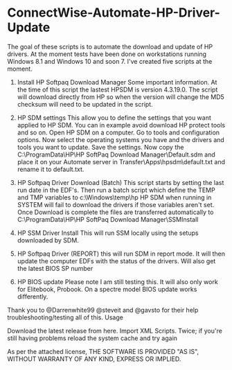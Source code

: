 # ConnectWise-Automate-HP-Driver-Update

The goal of these scripts is to automate the download and update of HP drivers. At the moment tests have been done on workstations running Windows 8.1 and Windows 10 and soon 7.
I've created five scripts at the moment.

1. Install HP Softpaq Download Manager
Some important information. At the time of this script the lastest HPSDM is version 4.3.19.0.
The script will download directly from HP so when the version will change the MD5 checksum will need to be updated in the script.

2. HP SDM settings
This allow you to define the settings that you want applied to HP SDM. You can in example avoid download HP protect tools and so on.
Open HP SDM on a computer. Go to tools and configuration options. Now select the operating systems you have and the drivers and tools you want to update. Save the settings. 
Now copy the C:\ProgramData\HP\HP SoftPaq Download Manager\Default.sdm and place it on your Automate server in Transfer\Apps\hpsdm\default.txt and rename it to default.txt.

3. HP Softpaq Driver Download (Batch)
This script starts by setting the last run date in the EDF's. Then run a batch script which define the TEMP and TMP variables to c:\Windows\temp\hp
HP SDM when running in SYSTEM will fail to download the drivers if those variables aren't set. 
Once Download is complete the files are transferred automatically to C:\ProgramData\HP\HP SoftPaq Download Manager\SSMInstall

4. HP SSM Driver Install
This will run SSM locally using the setups downloaded by SDM.

5. HP Softpaq Driver (REPORT)
this will run SDM in report mode. It will then update the computer EDFs with the status of the drivers. Will also get the latest BIOS SP number

6. HP BIOS update
Please note I am still testing this. It will also only work for Elitebook, Probook. On a spectre model BIOS update works differently.

Thank you to @Darrenwhite99 @steveit and @gavsto for their help troubleshooting/testing all of this.
Usage

Download the latest release from here.
Import XML Scripts.
Twice; if you're still having problems reload the system cache and try again

As per the attached license, THE SOFTWARE IS PROVIDED "AS IS", WITHOUT WARRANTY OF ANY KIND, EXPRESS OR IMPLIED.
